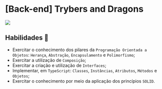 # [Back-end] Trybers and Dragons

<img src="https://www.google.com/url?sa=i&url=https%3A%2F%2Fcinepop.com.br%2Fdungeons-confira-o-logo-341843%2F&psig=AOvVaw3cX9VTpmJiPUnKJysW3EhY&ust=1654124046019000&source=images&cd=vfe&ved=0CAwQjRxqFwoTCPC39MPqivgCFQAAAAAdAAAAABAJ" widt="600px">

## Habilidades 🏹 

- Exercitar o conhecimento dos pilares da `Programação Orientada a Objetos`: `Herança`, `Abstração`, `Encapsulamento` e `Polimorfismo`;
- Exercitar a utilização de `Composição`;
- Exercitar a criação e utilização de `Interfaces`;
- Implementar, em `TypeScript`: `Classes`, `Instâncias`, `Atributos`, `Métodos` e `Objetos`;
- Exercitar o conhecimento por meio da aplicação dos princípios `SOLID`.


